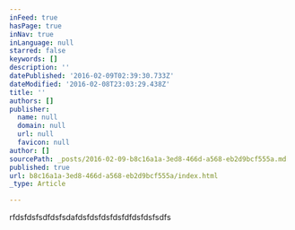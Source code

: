 ```yaml
---
inFeed: true
hasPage: true
inNav: true
inLanguage: null
starred: false
keywords: []
description: ''
datePublished: '2016-02-09T02:39:30.733Z'
dateModified: '2016-02-08T23:03:29.438Z'
title: ''
authors: []
publisher:
  name: null
  domain: null
  url: null
  favicon: null
author: []
sourcePath: _posts/2016-02-09-b8c16a1a-3ed8-466d-a568-eb2d9bcf555a.md
published: true
url: b8c16a1a-3ed8-466d-a568-eb2d9bcf555a/index.html
_type: Article

---
```

rfdsfdsfsdfdsfsdafdsfdsfdsfdsfdfdsfdsfsdfs